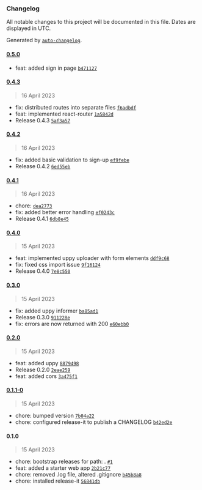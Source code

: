 ### Changelog

All notable changes to this project will be documented in this file. Dates are displayed in UTC.

Generated by [`auto-changelog`](https://github.com/CookPete/auto-changelog).

#### [0.5.0](https://github.com/gokceno/login-with-biometrics-poc/compare/0.4.3...0.5.0)

- feat: added sign in page [`b471127`](https://github.com/gokceno/login-with-biometrics-poc/commit/b471127e8286aac644e80307dea7a955b8d77b38)

#### [0.4.3](https://github.com/gokceno/login-with-biometrics-poc/compare/0.4.2...0.4.3)

> 16 April 2023

- fix: distributed routes into separate files [`f6adbdf`](https://github.com/gokceno/login-with-biometrics-poc/commit/f6adbdf148e338c7a0930d5d63025de120db26be)
- feat: implemented react-router [`1a5842d`](https://github.com/gokceno/login-with-biometrics-poc/commit/1a5842d7ee71893263e6cc99468197d7cb9e3027)
- Release 0.4.3 [`5af3a57`](https://github.com/gokceno/login-with-biometrics-poc/commit/5af3a57766b5611d61a00f3165395dc99c112016)

#### [0.4.2](https://github.com/gokceno/login-with-biometrics-poc/compare/0.4.1...0.4.2)

> 16 April 2023

- fix: added basic validation to sign-up [`ef9febe`](https://github.com/gokceno/login-with-biometrics-poc/commit/ef9febe9482815b4925aca2b99d06fd3a2f3f1d0)
- Release 0.4.2 [`6ed55eb`](https://github.com/gokceno/login-with-biometrics-poc/commit/6ed55eb80aaf76197b2c569a03c68c01122c54e6)

#### [0.4.1](https://github.com/gokceno/login-with-biometrics-poc/compare/0.4.0...0.4.1)

> 16 April 2023

- chore: [`dea2773`](https://github.com/gokceno/login-with-biometrics-poc/commit/dea2773119a2d8950814032c7d9aa95cf3b6b0c6)
- fix: added better error handling [`ef0243c`](https://github.com/gokceno/login-with-biometrics-poc/commit/ef0243ce182a217b4bf806991877c09f54f4b872)
- Release 0.4.1 [`6db8e45`](https://github.com/gokceno/login-with-biometrics-poc/commit/6db8e45c163dc7a247963753874ccd5ee3b29036)

#### [0.4.0](https://github.com/gokceno/login-with-biometrics-poc/compare/0.3.0...0.4.0)

> 15 April 2023

- feat: implemented uppy uploader with form elements [`ddf9c68`](https://github.com/gokceno/login-with-biometrics-poc/commit/ddf9c685114bc4178f4737492eb8cbf54597bac5)
- fix: fixed css import issue [`9f16124`](https://github.com/gokceno/login-with-biometrics-poc/commit/9f16124c66a00af71ba6ce298d367eb0fcf27cdf)
- Release 0.4.0 [`7e8c550`](https://github.com/gokceno/login-with-biometrics-poc/commit/7e8c550cef5273dc25733b1164eea25ca5286e83)

#### [0.3.0](https://github.com/gokceno/login-with-biometrics-poc/compare/0.2.0...0.3.0)

> 15 April 2023

- fix: added uppy informer [`ba85ad1`](https://github.com/gokceno/login-with-biometrics-poc/commit/ba85ad17aee17ccd0c31a626cf01efab55469785)
- Release 0.3.0 [`911228e`](https://github.com/gokceno/login-with-biometrics-poc/commit/911228e5a12930ac2007b6700a8a282639c6b3c1)
- fix: errors are now returned with 200 [`e60ebb0`](https://github.com/gokceno/login-with-biometrics-poc/commit/e60ebb03688d2c310749ced13b6f557a11737b8c)

#### [0.2.0](https://github.com/gokceno/login-with-biometrics-poc/compare/0.1.1-0...0.2.0)

> 15 April 2023

- feat: added uppy [`8879498`](https://github.com/gokceno/login-with-biometrics-poc/commit/88794985bc000dccae198d7444753fc1deb3dde2)
- Release 0.2.0 [`2eae259`](https://github.com/gokceno/login-with-biometrics-poc/commit/2eae259cfc9cc4212d480099f6aa45f1a76443eb)
- feat: added cors [`3a475f1`](https://github.com/gokceno/login-with-biometrics-poc/commit/3a475f173af55512ffb4b5ef2acfb53b8ab225ac)

#### [0.1.1-0](https://github.com/gokceno/login-with-biometrics-poc/compare/0.1.0...0.1.1-0)

> 15 April 2023

- chore: bumped version [`7b04a22`](https://github.com/gokceno/login-with-biometrics-poc/commit/7b04a22c4ca2a1e6306e266d290ccbbe0ceb9156)
- chore: configured release-it to publish a CHANGELOG [`b42ed2e`](https://github.com/gokceno/login-with-biometrics-poc/commit/b42ed2e6159dee4ac7159cd3b8071d7abbb53748)

#### 0.1.0

> 15 April 2023

- chore: bootstrap releases for path: . [`#1`](https://github.com/gokceno/login-with-biometrics-poc/pull/1)
- feat: added a starter web app [`2b21c77`](https://github.com/gokceno/login-with-biometrics-poc/commit/2b21c77168861266027e4b32fcb4e8e8d4fc5431)
- chore: removed .log file, altered .gitignore [`b45b8a8`](https://github.com/gokceno/login-with-biometrics-poc/commit/b45b8a883093ded5987b4ff1ef6465747e42238f)
- chore: installed release-it [`56841db`](https://github.com/gokceno/login-with-biometrics-poc/commit/56841db0c4f1fcf0aa10ae468a2267d7669d8320)
